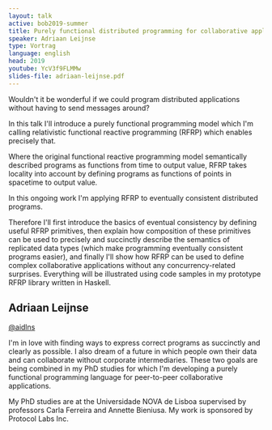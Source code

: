 ```yaml
---
layout: talk
active: bob2019-summer
title: Purely functional distributed programming for collaborative applications
speaker: Adriaan Leijnse
type: Vortrag
language: english
head: 2019
youtube: YcV3f9FLMMw
slides-file: adriaan-leijnse.pdf
---
```


Wouldn't it be wonderful if we could program distributed applications
without having to send messages around?

In this talk I'll introduce a purely functional programming model
which I'm calling relativistic functional reactive programming (RFRP)
which enables precisely that.

Where the original functional reactive programming model semantically
described programs as functions from time to output value, RFRP takes
locality into account by defining programs as functions of points in
spacetime to output value.

In this ongoing work I'm applying RFRP to eventually consistent distributed programs.

Therefore I'll first introduce the basics of eventual consistency by
defining useful RFRP primitives, then explain how composition of these
primitives can be used to precisely and succinctly describe the
semantics of replicated data types (which make programming eventually
consistent programs easier), and finally I'll show how RFRP can be
used to define complex collaborative applications without any
concurrency-related surprises.  Everything will be illustrated using
code samples in my prototype RFRP library written in Haskell.

## Adriaan Leijnse

[@aidlns](http://twitter.com/aidlns)


I'm in love with finding ways to express correct programs as
succinctly and clearly as possible. I also dream of a future in which
people own their data and can collaborate without corporate
intermediaries. These two goals are being combined in my PhD studies
for which I'm developing a purely functional programming language for
peer-to-peer collaborative applications.

My PhD studies are at the Universidade NOVA de Lisboa supervised by
professors Carla Ferreira and Annette Bieniusa. My work is sponsored
by Protocol Labs Inc.
